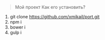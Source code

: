 >Мой проект
Как его установить?

1. git clone https://github.com/xmikail/port.git
2. npm i
3. bower i
4. gulp i
